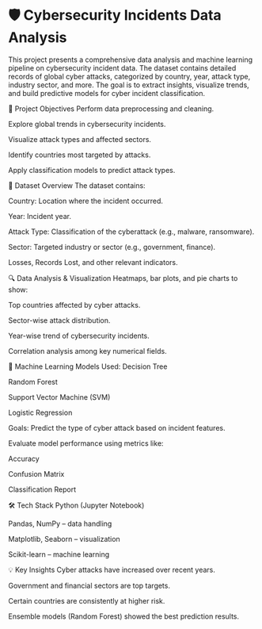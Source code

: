 # 🛡️ Cybersecurity Incidents Data Analysis
This project presents a comprehensive data analysis and machine learning pipeline on cybersecurity incident data. The dataset contains detailed records of global cyber attacks, categorized by country, year, attack type, industry sector, and more. The goal is to extract insights, visualize trends, and build predictive models for cyber incident classification.

📌 Project Objectives
Perform data preprocessing and cleaning.

Explore global trends in cybersecurity incidents.

Visualize attack types and affected sectors.

Identify countries most targeted by attacks.

Apply classification models to predict attack types.

📁 Dataset Overview
The dataset contains:

Country: Location where the incident occurred.

Year: Incident year.

Attack Type: Classification of the cyberattack (e.g., malware, ransomware).

Sector: Targeted industry or sector (e.g., government, finance).

Losses, Records Lost, and other relevant indicators.

🔍 Data Analysis & Visualization
Heatmaps, bar plots, and pie charts to show:

Top countries affected by cyber attacks.

Sector-wise attack distribution.

Year-wise trend of cybersecurity incidents.

Correlation analysis among key numerical fields.

🤖 Machine Learning
Models Used:
Decision Tree

Random Forest

Support Vector Machine (SVM)

Logistic Regression

Goals:
Predict the type of cyber attack based on incident features.

Evaluate model performance using metrics like:

Accuracy

Confusion Matrix

Classification Report

🛠️ Tech Stack
Python (Jupyter Notebook)

Pandas, NumPy – data handling

Matplotlib, Seaborn – visualization

Scikit-learn – machine learning

💡 Key Insights
Cyber attacks have increased over recent years.

Government and financial sectors are top targets.

Certain countries are consistently at higher risk.

Ensemble models (Random Forest) showed the best prediction results.
